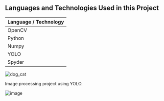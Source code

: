 
## Languages and Technologies Used in this Project

| Language / Technology  | 
| :--------------------- |
| OpenCV                 | 
| Python                 | 
| Numpy                  | 
| YOLO                   | 
| Spyder                 | 



![dog_cat](https://user-images.githubusercontent.com/72103632/177098636-383eeb2c-3739-4495-92e2-65edce988b9c.jpg)


Image processing project using YOLO. 

![image](https://user-images.githubusercontent.com/72103632/177098762-ed0ffc95-5715-46e0-b013-f39585c8e934.png)


